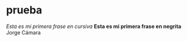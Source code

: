 # prueba
*Esta es mi primera frase en cursiva*
**Esta es mi primera frase en negrita**
Jorge Cámara
